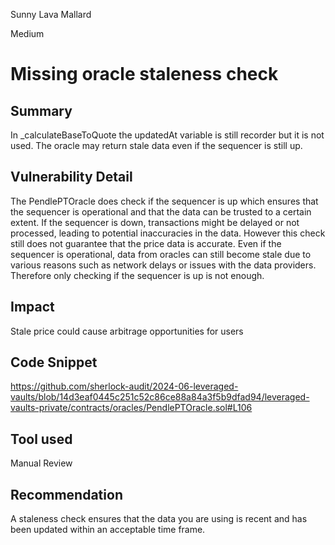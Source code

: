 Sunny Lava Mallard

Medium

# Missing oracle staleness check

## Summary
In _calculateBaseToQuote the updatedAt variable is still recorder but it is not used. The oracle may return stale data even if the sequencer is still up.
## Vulnerability Detail
The PendlePTOracle does check if the sequencer is up which ensures that the sequencer is operational and that the data can be trusted to a certain extent. If the sequencer is down, transactions might be delayed or not processed, leading to potential inaccuracies in the data​. 
However this check still does not guarantee that the price data is accurate.
Even if the sequencer is operational, data from oracles can still become stale due to various reasons such as network delays or issues with the data providers. 
Therefore only checking if the sequencer is up is not enough.
## Impact
Stale price could cause arbitrage opportunities for users
## Code Snippet
https://github.com/sherlock-audit/2024-06-leveraged-vaults/blob/14d3eaf0445c251c52c86ce88a84a3f5b9dfad94/leveraged-vaults-private/contracts/oracles/PendlePTOracle.sol#L106
## Tool used

Manual Review

## Recommendation
A staleness check ensures that the data you are using is recent and has been updated within an acceptable time frame. 